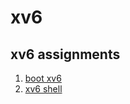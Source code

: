 xv6
==========================================================
## xv6 assignments
1. [boot xv6](https://github.com/qkenr7895/xv6/wiki/1.-boot-xv6)
2. [xv6 shell](https://github.com/qkenr7895/xv6/wiki/2.-shell)

